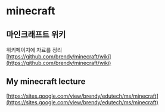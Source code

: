 # minecraft
  
  

## 마인크래프트 위키
위키페이지에 자료를 정리    
[https://github.com/brendy/minecraft/wiki](https://github.com/brendy/minecraft/wiki)

## My minecraft lecture
[https://sites.google.com/view/brendy/edutech/ms/minecraft](https://sites.google.com/view/brendy/edutech/ms/minecraft)
